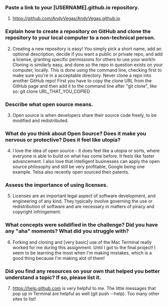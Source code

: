 ### Paste a link to your [USERNAME].github.io repository.

1. https://github.com/AndyVegas/AndyVegas.github.io

### Explain how to create a repository on GitHub and clone the repository to your local computer to a non-technical person.

2. Creating a new repository is easy!  You simply pick a short name, add an optional description, decide if you want a public or private repo, and add a license, granting specific permissions for others to use your work!n  Cloning is similarly easy, and done so the repo in question exists on your computer, locally.  This is done using the command line, checking first to make sure you're in a acceptable directory.  Never clone a repo into another GitHub repo!  First you have to copy the clone URL from the GitHub page and then add it to the command line after "git clone", like so:
git clone URL_THAT_YOU_COPIED

### Describe what open source means.

3. Open source is when developers share their source code freely, to be modified and redistributed.  

### What do you think about Open Source? Does it make you nervous or protective? Does it feel like utopia?

4. I love the idea of open source - it does feel like a utopia or sorts, where everyone is able to build on what has come before.  It feels like faster advancement.  I also love that intelligent businesses can apply the open source philosophy and still be very profitable, Google being one example.  Telsa also recently open sourced their patents.  

### Assess the importance of using licenses.

5. Licenses are an important legal aspect of software development, and engineering of any kind.  They typically involve governing the use or redistribution of software and are necessary in matters of piracy and copyright infringement.  

### What concepts were solidified in the challenge? Did you have any "aha" moments? What did you struggle with?

6. Forking and cloning and [very basic] use of the Mac Terminal really worked for me during this assignment.  Until I got to the final project!  I seem to be learning the most when I'm making mistakes, which is a good thing because I'm making alot of them!

### Did you find any resources on your own that helped you better understand a topic? If so, please list it.

7. https://help.github.com is very helpful to me.  The little messages that pop up in Terminal are helpful as well (git push --help).  Too many other sites to list!